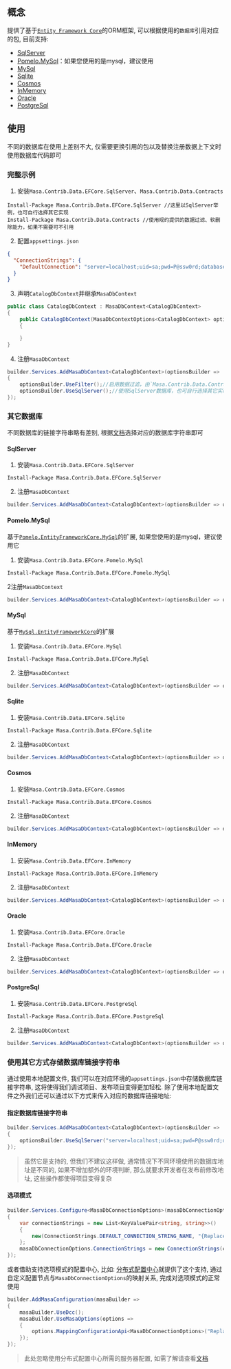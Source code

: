 ## 概念

提供了基于[`Entity Framework Core`](https://learn.microsoft.com/zh-cn/ef/core/)的ORM框架, 可以根据使用的`数据库`引用对应的包, 目前支持:

* [SqlServer](#SqlServer)
* [Pomelo.MySql](#Pomelo.MySql)：如果您使用的是mysql，建议使用
* [MySql](#MySql)
* [Sqlite](#Sqlite)
* [Cosmos](#Cosmos)
* [InMemory](#InMemory)
* [Oracle](#Oracle)
* [PostgreSql](#PostgreSql)

## 使用

不同的数据库在使用上差别不大, 仅需要更换引用的包以及替换注册数据上下文时使用数据库代码即可 

### 完整示例

1. 安装`Masa.Contrib.Data.EFCore.SqlServer`、`Masa.Contrib.Data.Contracts`

```powershelll
Install-Package Masa.Contrib.Data.EFCore.SqlServer //这里以SqlServer举例，也可自行选择其它实现
Install-Package Masa.Contrib.Data.Contracts //使用规约提供的数据过滤、软删除能力，如果不需要可不引用
```

2. 配置`appsettings.json`

``` appsettings.json
{
  "ConnectionStrings": {
    "DefaultConnection": "server=localhost;uid=sa;pwd=P@ssw0rd;database=catalog"
  }
}
```

3. 声明`CatalogDbContext`并继承`MasaDbContext`

```csharp
public class CatalogDbContext : MasaDbContext<CatalogDbContext>
{
    public CatalogDbContext(MasaDbContextOptions<CatalogDbContext> options) : base(options)
    {

    }
}
```

4. 注册`MasaDbContext`

```csharp 
builder.Services.AddMasaDbContext<CatalogDbContext>(optionsBuilder =>
{
    optionsBuilder.UseFilter();//启用数据过滤，由`Masa.Contrib.Data.Contracts`提供
    optionsBuilder.UseSqlServer();//使用SqlServer数据库，也可自行选择其它实现
});
```

### 其它数据库

不同数据库的链接字符串略有差别, 根据[文档](https://www.connectionstrings.com)选择对应的数据库字符串即可

#### SqlServer

1. 安装`Masa.Contrib.Data.EFCore.SqlServer`

``` powershelll
Install-Package Masa.Contrib.Data.EFCore.SqlServer
```

2. 注册`MasaDbContext`

```csharp 
builder.Services.AddMasaDbContext<CatalogDbContext>(optionsBuilder => optionsBuilder.UseSqlServer());
```

#### Pomelo.MySql

基于[`Pomelo.EntityFrameworkCore.MySql`](https://www.nuget.org/packages/Pomelo.EntityFrameworkCore.MySql)的扩展, 如果您使用的是mysql，建议使用它

1. 安装`Masa.Contrib.Data.EFCore.Pomelo.MySql`

``` powershelll
Install-Package Masa.Contrib.Data.EFCore.Pomelo.MySql
```

2注册`MasaDbContext`

```csharp 
builder.Services.AddMasaDbContext<CatalogDbContext>(optionsBuilder => optionsBuilder.UseMySql(new MySqlServerVersion("5.7.26")));
```

#### MySql

基于[`MySql.EntityFrameworkCore`](https://www.nuget.org/packages/MySql.EntityFrameworkCore)的扩展

1. 安装`Masa.Contrib.Data.EFCore.MySql`

``` powershelll
Install-Package Masa.Contrib.Data.EFCore.MySql
```

2. 注册`MasaDbContext`

```csharp 
builder.Services.AddMasaDbContext<CatalogDbContext>(optionsBuilder => optionsBuilder.UseMySQL());
```

#### Sqlite

1. 安装`Masa.Contrib.Data.EFCore.Sqlite`

``` powershelll
Install-Package Masa.Contrib.Data.EFCore.Sqlite
```

2. 注册`MasaDbContext`

```csharp 
builder.Services.AddMasaDbContext<CatalogDbContext>(optionsBuilder => optionsBuilder.UseSqlite());
```

#### Cosmos

1. 安装`Masa.Contrib.Data.EFCore.Cosmos`

``` powershelll
Install-Package Masa.Contrib.Data.EFCore.Cosmos
```

2. 注册`MasaDbContext`

```csharp 
builder.Services.AddMasaDbContext<CatalogDbContext>(optionsBuilder => optionsBuilder.UseCosmos());
```

#### InMemory

1. 安装`Masa.Contrib.Data.EFCore.InMemory`

``` powershelll
Install-Package Masa.Contrib.Data.EFCore.InMemory
```

2. 注册`MasaDbContext`

```csharp 
builder.Services.AddMasaDbContext<CatalogDbContext>(optionsBuilder => optionsBuilder.UseInMemoryDatabase());
```

#### Oracle

1. 安装`Masa.Contrib.Data.EFCore.Oracle`

``` powershelll
Install-Package Masa.Contrib.Data.EFCore.Oracle
```

2. 注册`MasaDbContext`

```csharp 
builder.Services.AddMasaDbContext<CatalogDbContext>(optionsBuilder => optionsBuilder.UseOracle());
```

#### PostgreSql

1. 安装`Masa.Contrib.Data.EFCore.PostgreSql`

``` powershelll
Install-Package Masa.Contrib.Data.EFCore.PostgreSql
```

2. 注册`MasaDbContext`

```csharp 
builder.Services.AddMasaDbContext<CatalogDbContext>(optionsBuilder => optionsBuilder.UseNpgsql());
```

### 使用其它方式存储数据库链接字符串

通过使用本地配置文件, 我们可以在对应环境的`appsettings.json`中存储数据库链接字符串, 这将使得我们调试项目、发布项目变得更加轻松. 除了使用本地配置文件之外我们还可以通过以下方式来传入对应的数据库链接地址:

#### 指定数据库链接字符串

```csharp
builder.Services.AddMasaDbContext<CatalogDbContext>(optionsBuilder =>
{
    optionsBuilder.UseSqlServer("server=localhost;uid=sa;pwd=P@ssw0rd;database=catalog");
});
```

> 虽然它是支持的, 但我们不建议这样做, 通常情况下不同环境使用的数据库地址是不同的, 如果不增加额外的环境判断, 那么就要求开发者在发布前修改地址, 这些操作都使得项目变得复杂

#### 选项模式

```csharp
builder.Services.Configure<MasaDbConnectionOptions>(masaDbConnectionOptions =>
{
    var connectionStrings = new List<KeyValuePair<string, string>>()
    {
        new(ConnectionStrings.DEFAULT_CONNECTION_STRING_NAME, "{Replace-With-Your-DbConnectionString}")
    };
    masaDbConnectionOptions.ConnectionStrings = new ConnectionStrings(connectionStrings);
});
```

或者借助支持选项模式的配置中心, 比如: [分布式配置中心](/stack/dcc/get-started)就提供了这个支持, 通过自定义配置节点与`MasaDbConnectionOptions`的映射关系, 完成对选项模式的正常使用

```csharp
builder.AddMasaConfiguration(masaBuilder =>
{
    masaBuilder.UseDcc();
    masaBuilder.UseMasaOptions(options =>
    {
        options.MappingConfigurationApi<MasaDbConnectionOptions>("Replace-With-Your-AppId", "Replace-With-Your-ConfigObject");
    });
});
```

> 此处忽略使用分布式配置中心所需的服务器配置, 如需了解请查看[文档](/framework/building-blocks/configuration/dcc)